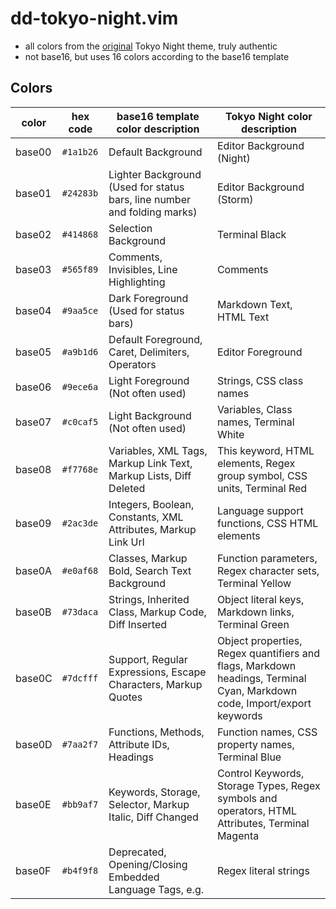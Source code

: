 # dd-tokyo-night.vim

- all colors from the [original](https://github.com/tokyo-night/tokyo-night-vscode-theme) Tokyo Night theme, truly authentic
- not base16, but uses 16 colors according to the base16 template

## Colors

| color  | hex code  | base16 template color description                                        | Tokyo Night color description |
| ------ | --------- | ---------------------------------                                        | ----------------------------- |
| base00 | `#1a1b26` | Default Background                                                       | Editor Background (Night)     |
| base01 | `#24283b` | Lighter Background (Used for status bars, line number and folding marks) | Editor Background (Storm)     |
| base02 | `#414868` | Selection Background                                                     | Terminal Black                |
| base03 | `#565f89` | Comments, Invisibles, Line Highlighting                                  | Comments                      |
| base04 | `#9aa5ce` | Dark Foreground (Used for status bars)                                   | Markdown Text, HTML Text      |
| base05 | `#a9b1d6` | Default Foreground, Caret, Delimiters, Operators                         | Editor Foreground             |
| base06 | `#9ece6a` | Light Foreground (Not often used)                                        | Strings, CSS class names      |
| base07 | `#c0caf5` | Light Background (Not often used)                                        | Variables, Class names, Terminal White |
| base08 | `#f7768e` | Variables, XML Tags, Markup Link Text, Markup Lists, Diff Deleted        | This keyword, HTML elements, Regex group symbol, CSS units, Terminal Red |
| base09 | `#2ac3de` | Integers, Boolean, Constants, XML Attributes, Markup Link Url            | Language support functions, CSS HTML elements |
| base0A | `#e0af68` | Classes, Markup Bold, Search Text Background                             | Function parameters, Regex character sets, Terminal Yellow |
| base0B | `#73daca` | Strings, Inherited Class, Markup Code, Diff Inserted                     | Object literal keys, Markdown links, Terminal Green |
| base0C | `#7dcfff` | Support, Regular Expressions, Escape Characters, Markup Quotes           | Object properties, Regex quantifiers and flags, Markdown headings, Terminal Cyan, Markdown code, Import/export keywords |
| base0D | `#7aa2f7` | Functions, Methods, Attribute IDs, Headings                              | Function names, CSS property names, Terminal Blue |
| base0E | `#bb9af7` | Keywords, Storage, Selector, Markup Italic, Diff Changed                 | Control Keywords, Storage Types, Regex symbols and operators, HTML Attributes, Terminal Magenta |
| base0F | `#b4f9f8` | Deprecated, Opening/Closing Embedded Language Tags, e.g. <?php ?>        | Regex literal strings |
